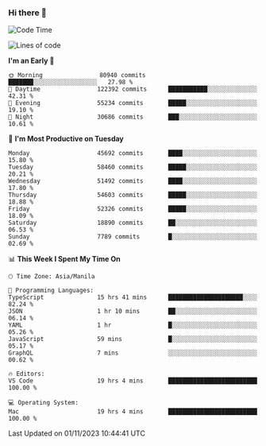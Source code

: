 ### Hi there 👋

<!--START_SECTION:waka-->
![Code Time](http://img.shields.io/badge/Code%20Time-4%2C480%20hrs%2016%20mins-blue)

![Lines of code](https://img.shields.io/badge/From%20Hello%20World%20I%27ve%20Written-109.8%20million%20lines%20of%20code-blue)

**I'm an Early 🐤** 

```text
🌞 Morning                80940 commits       ███████░░░░░░░░░░░░░░░░░░   27.98 % 
🌆 Daytime                122392 commits      ███████████░░░░░░░░░░░░░░   42.31 % 
🌃 Evening                55234 commits       █████░░░░░░░░░░░░░░░░░░░░   19.10 % 
🌙 Night                  30686 commits       ███░░░░░░░░░░░░░░░░░░░░░░   10.61 % 
```
📅 **I'm Most Productive on Tuesday** 

```text
Monday                   45692 commits       ████░░░░░░░░░░░░░░░░░░░░░   15.80 % 
Tuesday                  58460 commits       █████░░░░░░░░░░░░░░░░░░░░   20.21 % 
Wednesday                51492 commits       ████░░░░░░░░░░░░░░░░░░░░░   17.80 % 
Thursday                 54603 commits       █████░░░░░░░░░░░░░░░░░░░░   18.88 % 
Friday                   52326 commits       █████░░░░░░░░░░░░░░░░░░░░   18.09 % 
Saturday                 18890 commits       ██░░░░░░░░░░░░░░░░░░░░░░░   06.53 % 
Sunday                   7789 commits        █░░░░░░░░░░░░░░░░░░░░░░░░   02.69 % 
```


📊 **This Week I Spent My Time On** 

```text
🕑︎ Time Zone: Asia/Manila

💬 Programming Languages: 
TypeScript               15 hrs 41 mins      █████████████████████░░░░   82.24 % 
JSON                     1 hr 10 mins        ██░░░░░░░░░░░░░░░░░░░░░░░   06.14 % 
YAML                     1 hr                █░░░░░░░░░░░░░░░░░░░░░░░░   05.26 % 
JavaScript               59 mins             █░░░░░░░░░░░░░░░░░░░░░░░░   05.17 % 
GraphQL                  7 mins              ░░░░░░░░░░░░░░░░░░░░░░░░░   00.62 % 

🔥 Editors: 
VS Code                  19 hrs 4 mins       █████████████████████████   100.00 % 

💻 Operating System: 
Mac                      19 hrs 4 mins       █████████████████████████   100.00 % 
```


 Last Updated on 01/11/2023 10:44:41 UTC
<!--END_SECTION:waka-->


<!--
**rad182/rad182** is a ✨ _special_ ✨ repository because its `README.md` (this file) appears on your GitHub profile.

Here are some ideas to get you started:

- 🔭 I’m currently working on ...
- 🌱 I’m currently learning ...
- 👯 I’m looking to collaborate on ...
- 🤔 I’m looking for help with ...
- 💬 Ask me about ...
- 📫 How to reach me: ...
- 😄 Pronouns: ...
- ⚡ Fun fact: ...
-->
